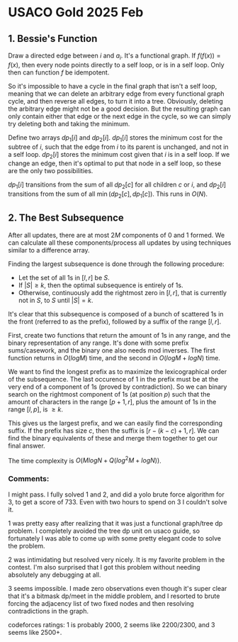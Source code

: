 # USACO Gold 2025 Feb

## 1. Bessie's Function
Draw a directed edge between $i$ and $a_i$. It's a functional graph. If $f(f(x))=f(x)$, then every node points directly to a self loop, or is in a self loop. Only then can function $f$ be idempotent.

So it's impossible to have a cycle in the final graph that isn't a self loop, meaning that we can delete an arbitrary edge from every functional graph cycle, and then reverse all edges, to turn it into a tree. Obviously, deleting the arbitrary edge might not be a good decision. But the resulting graph can only contain either that edge or the next edge in the cycle, so we can simply try deleting both and taking the minimum.

Define two arrays $dp_1[i]$ and $dp_2[i]$. $dp_1[i]$ stores the minimum cost for the subtree of $i$, such that the edge from $i$ to its parent is unchanged, and not in a self loop. $dp_2[i]$ stores the minimum cost given that $i$ is in a self loop. If we change an edge, then it's optimal to put that node in a self loop, so these are the only two possibilities.

$dp_1[i]$ transitions from the sum of all $dp_2[c]$ for all children $c$ or $i$, and $dp_2[i]$ transitions from the sum of all $\min(dp_2[c],dp_1[c])$. This runs in $O(N)$.

## 2. The Best Subsequence
After all updates, there are at most $2M$ components of $0$ and $1$ formed. We can calculate all these components/process all updates by using techniques similar to a difference array.

Finding the largest subsequence is done through the following procedure:
 - Let the set of all 1s in $[l,r]$ be $S$.
 - If $|S|\ge{k}$, then the optimal subsequence is entirely of 1s.
 - Otherwise, continuously add the rightmost zero in $[l,r]$, that is currently not in $S$, to $S$ until $|S|=k$.

It's clear that this subsequence is composed of a bunch of scattered 1s in the front (referred to as the prefix), followed by a suffix of the range $[l,r]$.

First, create two functions that return the amount of 1s in any range, and the binary representation of any range. It's done with some prefix sums/casework, and the binary one also needs mod inverses. The first function returns in $O(logM)$ time, and the second in $O(logM+logN)$ time.

We want to find the longest prefix as to maximize the lexicographical order of the subsequence. The last occurence of 1 in the prefix must be at the very end of a component of 1s (proved by contradiction). So we can binary search on the rightmost component of 1s (at position $p$) such that the amount of characters in the range $[p+1,r]$, plus the amount of 1s in the range $[l,p]$, is $\ge{k}$.

This gives us the largest prefix, and we can easily find the corresponding suffix. If the prefix has size $c$, then the suffix is $[r-(k-c)+1,r]$. We can find the binary equivalents of these and merge them together to get our final answer.

The time complexity is $O(MlogN+Q(log^2M+logN))$.

### Comments:
I might pass. I fully solved 1 and 2, and did a yolo brute force algorithm for 3, to get a score of 733. Even with two hours to spend on 3 I couldn't solve it.

1 was pretty easy after realizing that it was just a functional graph/tree dp problem. I completely avoided the tree dp unit on usaco guide, so fortunately I was able to come up with some pretty elegant code to solve the problem.

2 was intimidating but resolved very nicely. It is my favorite problem in the contest. I'm also surprised that I got this problem without needing absolutely any debugging at all.

3 seems impossible. I made zero observations even though it's super clear that it's a bitmask dp/meet in the middle problem, and I resorted to brute forcing the adjacency list of two fixed nodes and then resolving contradictions in the graph.

codeforces ratings: 1 is probably 2000, 2 seems like 2200/2300, and 3 seems like 2500+.